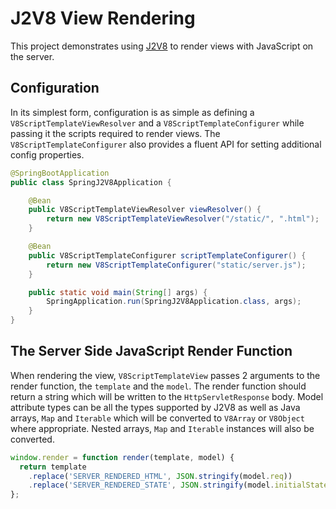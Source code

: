 # J2V8 View Rendering

This project demonstrates using [J2V8](https://github.com/eclipsesource/J2V8) to render views with JavaScript on the server.

## Configuration
In its simplest form, configuration is as simple as defining a `V8ScriptTemplateViewResolver` and a
`V8ScriptTemplateConfigurer` while passing it the scripts required to render views.  The `V8ScriptTemplateConfigurer`
also provides a fluent API for setting additional config properties.

```java
@SpringBootApplication
public class SpringJ2V8Application {

    @Bean
    public V8ScriptTemplateViewResolver viewResolver() {
        return new V8ScriptTemplateViewResolver("/static/", ".html");
    }

    @Bean
    public V8ScriptTemplateConfigurer scriptTemplateConfigurer() {
        return new V8ScriptTemplateConfigurer("static/server.js");
    }

    public static void main(String[] args) {
        SpringApplication.run(SpringJ2V8Application.class, args);
    }
}
```

## The Server Side JavaScript Render Function
When rendering the view, `V8ScriptTemplateView` passes 2 arguments to the render function, the `template` and the `model`.
The render function should return a string which will be written to the `HttpServletResponse` body.  Model attribute types
can be all the types supported by J2V8 as well as Java arrays, `Map` and `Iterable` which will be converted to `V8Array`
or `V8Object` where appropriate.  Nested arrays, `Map` and `Iterable` instances will also be converted.

```javascript
window.render = function render(template, model) {
  return template
    .replace('SERVER_RENDERED_HTML', JSON.stringify(model.req))
    .replace('SERVER_RENDERED_STATE', JSON.stringify(model.initialState));
};
```
